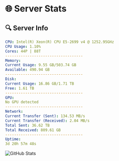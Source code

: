 # 🌐 Server Stats
## 🔍 Server Info
```yaml
CPU: Intel(R) Xeon(R) CPU E5-2699 v4 @ 1252.95GHz
CPU Usage: 1.10%
Cores: 44P | 88T
-----------------------------------
Memory:
Current Usage: 9.55 GB/503.74 GB
Available: 490.94 GB
-----------------------------------
Disk:
Current Usage: 16.86 GB/1.71 TB
Free: 1.61 TB
-----------------------------------
GPU:
No GPU detected
-----------------------------------
Network:
Current Transfer (Sent): 134.53 MB/s
Current Transfer (Received): 2.04 MB/s
Total Sent: 36.62 TB
Total Received: 809.61 GB
-----------------------------------
Uptime:
3d 20h 57m 48s
```
![GitHub Stats](https://img.shields.io/badge/Updated-2025-02-11_19:41:06-blue)
